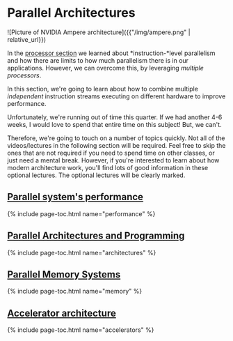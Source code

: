 # Parallel Architectures

![Picture of NVIDIA Ampere architecture]({{"/img/ampere.png" | relative_url}})

In the [processor section](../processor/index.md) we learned about *instruction-*level parallelism and how there are limits to how much parallelism there is in our applications.
However, we can overcome this, by leveraging *multiple processors*.

In this section, we're going to learn about how to combine multiple *independent* instruction streams executing on different hardware to improve performance.

Unfortunately, we're running out of time this quarter.
If we had another 4-6 weeks, I would love to spend that entire time on this subject!
But, we can't.

Therefore, we're going to touch on a number of topics quickly.
Not all of the videos/lectures in the following section will be required.
Feel free to skip the ones that are not required if you need to spend time on other classes, or just need a mental break.
However, if you're interested to learn about how modern architecture work, you'll find lots of good information in these optional lectures.
The optional lectures will be clearly marked.

## [Parallel system's performance](../performance/)

{% include page-toc.html name="performance" %}

## [Parallel Architectures and Programming](../architectures/)

{% include page-toc.html name="architectures" %}

## [Parallel Memory Systems](../memory)

{% include page-toc.html name="memory" %}

## [Accelerator architecture](../accelerators/)

{% include page-toc.html name="accelerators" %}
